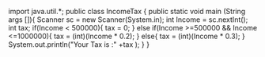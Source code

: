 import java.util.*;
public class IncomeTax {
    public static void main (String args []){
        Scanner sc = new Scanner(System.in);
        int Income = sc.nextInt();
        int tax;
        if(Income < 500000){
            tax = 0;
        }
            else if(Income >=500000 && Income <=1000000){
                tax = (int)(Income * 0.2);
            }
                else{ 
                    tax = (int)(Income * 0.3);
                }
                    System.out.println("Your Tax is :" +tax  );
                }
            }
        
    
    

